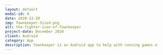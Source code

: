 ```yaml
---
layout: default
modal-id: 9
date: 2020-12-20
img: Townkeeper-Sized.png
alt: the-fighter-icon-of-Townkeeper
project-date: December 2020
client: Android
category: App
description: Townkeeper is an Android app to help with running games of Dungeons and Dragons. Using an extensive random generation system and SQL database storage, Townkeeper can create and store entire towns of NPCs and shops at the push of a button. Any character, business, or town can be edited on the fly, and a detailed description of characters and locations can be at your fingertips in a matter of seconds, complete with mannerism starters and more!
---
```

